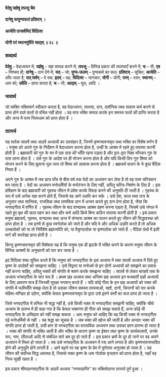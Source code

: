 #### वेदेषु यज्ञेषु तपःसु चैव
#### दानेषु यत्पुण्यफलं प्रदिष्टम् ।
#### अत्येति तत्सर्वमिदं विदित्वा
#### योगी परं स्थानमुपैति चाद्यम् ॥ २८ ॥

### शब्दार्थ

**वेदेषु** – वेदाध्ययन में; **यज्ञेषु** – यज्ञ सम्पन्न करने में; **तपःसु** – विभिन्न प्रकार की तपस्याएँ करने में; **च** – भी; **एव** – निश्चय ही; **दानेषु** – दान देने में; **यत्** – जो; **पुण्य-फलम्** – पुण्यकर्म का फल; **प्रदिष्टम्** – सूचित; **अत्येति** – लाँघ जाता है; **तत् सर्वम्** – वे सब; **इदम्** – यह; **विदित्वा** – जानकर; **योगी** – योगी; **परम्** – परम; **स्थानम्** – धाम को; **उपैति** – प्राप्त करता है; **च** – भी; **आद्यम्** – मूल, आदि ।

### भावार्थ

जो व्यक्ति भक्तिमार्ग स्वीकार करता है, वह वेदाध्ययन, तपस्या, दान, दार्शनिक तथा सकाम कर्म करने से प्राप्त होने वाले फलों से वंचित नहीं होता । वह मात्र भक्ति सम्पन्न करके इन समस्त फलों की प्राप्ति करता है और अन्त में परम नित्यधाम को प्राप्त होता है ।

### तात्पर्य

यह श्लोक सातवें तथा आठवें अध्यायों का उपसंहार है, जिनमें कृष्णभावनामृत तथा भक्ति का विशेष वर्णन है । मनुष्य को अपने गुरु के निर्देशन में वेदाध्ययन करना होता है, उन्हीं के आश्रम में रहते हुए तपस्या करनी होती है । ब्रह्मचारी को गुरु के घर में एक दास की भाँति रहना पड़ता है और द्वार-द्वार भिक्षा माँगकर गुरु के पास लाना होता है । उसे गुरु के आदेश पर ही भोजन करना होता है और यदि किसी दिन गुरु शिष्य को भोजन करने के लिए बुलाना भूल जाय तो शिष्य को उपवास करना होता है । ब्रह्मचर्य पालन के ये कुछ वैदिक नियम हैं ।

अपने गुरु के आश्रम में जब छात्र पाँच से बीस वर्ष तक वेदों का अध्ययन कर लेता है तो वह परम चरित्रवान बन जाता है । वेदों का अध्ययन मनोधर्मियों के मनोरंजन के लिए नहीं, अपितु चरित्र-निर्माण के लिए है । इस प्रशिक्षण के बाद ब्रह्मचारी को गृहस्थ जीवन में प्रवेश करके विवाह करने की अनुमति दी जाती है । गृहस्थ के रूप में उसे अनेक यज्ञ करने होते हैं, जिससे वह आगे उन्नति कर सके । उसे देश, काल तथा पात्र के अनुसार तथा सात्त्विक, राजसिक तथा तामसिक दान में अन्तर करते हुए दान देना होता है, जैसा कि भगवद्गीता में वर्णित है । गृहस्थ जीवन के बाद वानप्रस्थ आश्रम ग्रहण करना पड़ता है, जिसमें उसे जंगल में रहते हुए वृक्ष की छाल पहन कर तथा क्षौर कर्म आदि किये बिना कठिन तपस्या करनी होती है । इस प्रकार मनुष्य ब्रह्मचर्य, गृहस्थ, वानप्रस्थ तथा अन्त में संन्यास आश्रम का पालन करते हुए जीवन की सिद्धावस्था को प्राप्त होता है । तब इनमें से कुछ स्वर्गलोक को जाते हैं और यदि वे और अधिक उन्नति करते हैं तो अधिक उच्चलोकों को या तो निर्विशेष ब्रह्मज्योति को, या वैकुण्ठलोक या कृष्णलोक को जाते हैं । वैदिक ग्रंथों में इसी मार्ग की रूपरेखा प्राप्त होती है ।

किन्तु कृष्णभावनामृत की विशेषता यह है कि मनुष्य एक ही झटके में भक्ति करने के कारण मनुष्य जीवन के विभिन्न आश्रमों के अनुष्ठानों को पार कर जाता है ।

इदं विदित्वा शब्द सूचित करते हैं कि मनुष्य को भगवद्गीता के इस अध्याय में तथा सातवें अध्याय में दिये हुए कृष्ण के उपदेशों को समझना चाहिए । उसे विद्वत्ता या मनोधर्म से इन दोनों अध्यायों को समझने का प्रयास नहीं करना चाहिए, अपितु भक्तों की संगति से श्रवण करके समझना चाहिए । सातवें से लेकर बारहवें तक के अध्याय भगवद्गीता के सार रूप हैं । प्रथम छह अध्याय तथा अन्तिम छह अध्याय इन मध्यवर्ती छहों अध्यायों के लिए आवरण मात्र हैं जिनकी सुरक्षा भगवान् करते हैं । यदि कोई गीता के इन छह अध्यायों को भक्त की संगति में भलीभाँति समझ लेता है तो उसका जीवन समस्त तपस्याओं, यज्ञों, दानों, चिन्तनों को पार करके महिमा-मण्डित हो उठेगा, क्योंकि केवल कृष्णभावनामृत के द्वारा उसे इतने कर्मों का फल प्राप्त हो जाता है ।

जिसे भगवद्गीता में तनिक भी श्रद्धा नहीं है, उसे किसी भक्त से भगवद्गीता समझनी चाहिए, क्योंकि चौथे अध्याय के प्रारम्भ में ही कहा गया है कि केवल भक्तगण ही गीता को समझ सकते हैं, अन्य कोई भी भगवद्गीता के अभिप्राय को नहीं समझ सकता । अतः मनुष्य को चाहिए कि वह किसी भक्त से भगवद्गीता पढ़े मनोधर्मियों से नहीं । यह श्रद्धा का सूचक है । जब भक्त की खोज की जाती है और अन्ततः भक्त की संगति प्राप्त हो जाती है, उसी क्षण से भगवद्गीता का वास्तविक अध्ययन तथा उसका ज्ञान प्रारम्भ हो जाता है । भक्त की संगति से भक्ति आती है और भक्ति के कारण कृष्ण या ईश्वर तथा कृष्ण के कार्यकलापों, उनके रूप, नाम, लीलाओं आदि से संबंधित सारे भ्रम दूर हो जाते हैं । इस प्रकार भ्रमों के दूर हो जाने पर वह अपने अध्ययन में स्थिर हो जाता है । तब उसे भगवद्गीता के अध्ययन में रस आने लगता है और कृष्णभावनाभावित होने की अनुभूति होने लगती है । आगे बढ़ने पर वह कृष्ण के प्रेम में पूर्णतया अनुरक्त हो जाता है । यह जीवन की सर्वोच्च सिद्ध अवस्था है, जिससे भक्त कृष्ण के धाम गोलोक वृन्दावन को प्राप्त होता है, जहाँ वह नित्य सुखी रहता है ।

इस प्रकार श्रीमद्भगवद्गीता के आठवें अध्याय “भगवत्प्राप्ति” का भक्तिवेदान्त तात्पर्य पूर्ण हुआ ।
